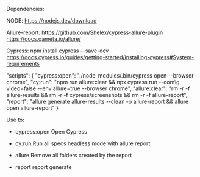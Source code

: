 Dependencies:

NODE:
https://nodejs.dev/download

Allure-report:
https://github.com/Shelex/cypress-allure-plugin
https://docs.qameta.io/allure/

Cypress:
npm install cypress --save-dev
https://docs.cypress.io/guides/getting-started/installing-cypress#System-requirements

"scripts": {
    "cypress:open": "./node_modules/.bin/cypress open --browser chrome",
    "cy:run": "npm run allure:clear && npx cypress run --config video=false --env allure=true --browser chrome",
    "allure:clear": "rm -r -f allure-results && rm -r -f cypress/screenshots && rm -r -f allure-report",
    "report": "allure generate allure-results --clean -o allure-report && allure open allure-report"
  }

Use to:
- cypress:open
  Open Cypress
  
- cy:run
  Run all specs headless mode with allure report
  
- allure 
  Remove all folders created by the report
  
- report
  report generate

  
  
